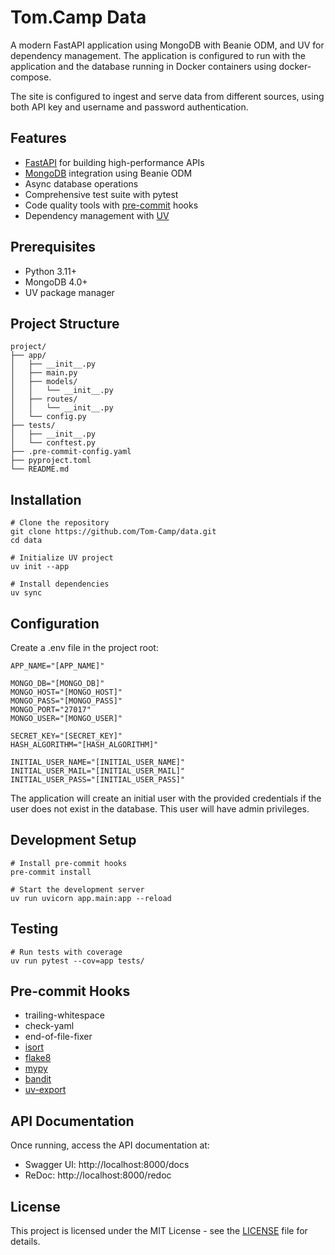 # Tom.Camp Data

A modern FastAPI application using MongoDB with Beanie ODM, and UV for dependency management. The
application is configured to run with the application and the database running in Docker
containers using docker-compose.

The site is configured to ingest and serve data from different sources, using both API key and
username and password authentication.

## Features

* [FastAPI](https://fastapi.tiangolo.com/) for building high-performance APIs
* [MongoDB](https://www.mongodb.com/) integration using Beanie ODM
* Async database operations
* Comprehensive test suite with pytest
* Code quality tools with [pre-commit](https://pre-commit.com/) hooks
* Dependency management with [UV](https://docs.astral.sh/uv/)

## Prerequisites

* Python 3.11+
* MongoDB 4.0+
* UV package manager

## Project Structure

```shell
project/
├── app/
│   ├── __init__.py
│   ├── main.py
│   ├── models/
│   │   └── __init__.py
│   ├── routes/
│   │   └── __init__.py
│   └── config.py
├── tests/
│   ├── __init__.py
│   └── conftest.py
├── .pre-commit-config.yaml
├── pyproject.toml
└── README.md
```
## Installation

```shell
# Clone the repository
git clone https://github.com/Tom-Camp/data.git
cd data

# Initialize UV project
uv init --app

# Install dependencies
uv sync
```
## Configuration

Create a .env file in the project root:

```shell
APP_NAME="[APP_NAME]"

MONGO_DB="[MONGO_DB]"
MONGO_HOST="[MONGO_HOST]"
MONGO_PASS="[MONGO_PASS]"
MONGO_PORT="27017"
MONGO_USER="[MONGO_USER]"

SECRET_KEY="[SECRET_KEY]"
HASH_ALGORITHM="[HASH_ALGORITHM]"

INITIAL_USER_NAME="[INITIAL_USER_NAME]"
INITIAL_USER_MAIL="[INITIAL_USER_MAIL]"
INITIAL_USER_PASS="[INITIAL_USER_PASS]"
```

The application will create an initial user with the provided credentials if
the user does not exist in the database. This user will have admin privileges.

## Development Setup

```shell
# Install pre-commit hooks
pre-commit install

# Start the development server
uv run uvicorn app.main:app --reload
```

## Testing

```shell
# Run tests with coverage
uv run pytest --cov=app tests/
```

## Pre-commit Hooks

* trailing-whitespace
* check-yaml
* end-of-file-fixer
* [isort](https://github.com/pycqa/isort)
* [flake8](https://github.com/PyCQA/flake8)
* [mypy](https://github.com/pre-commit/mirrors-mypy)
* [bandit](https://github.com/PyCQA/bandit)
* [uv-export](https://github.com/astral-sh/uv-pre-commit)

## API Documentation

Once running, access the API documentation at:

* Swagger UI: http://localhost:8000/docs
* ReDoc: http://localhost:8000/redoc

## License

This project is licensed under the MIT License - see the [LICENSE](LICENSE) file for details.
